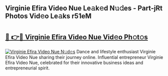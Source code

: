 ## Virginie Efira Video Nue Le𝚊k𝚎d N𝚞𝚍es - Part-jRt Photos Vid𝚎o Le𝚊ks r51eM

# <h2><a href="http://fb9bzpe.evod.top/?m=Virginie+Efira+Video+Nue">🔗 👉🔴 Virginie Efira Video Nue Vid𝚎o Ph𝚘t𝚘s</a></h2>

[![Virginie Efira Video Nue N𝚞d𝚎s](https://i.imgur.com/8V9OHl7.gif)](http://fb9bzpe.evod.top/?m=Virginie+Efira+Video+Nue)
Dance and lifestyle enthusiast Virginie Efira Video Nue sharing their journey online. Influential entrepreneur Virginie Efira Video Nue, celebrated for their innovative business ideas and entrepreneurial spirit. 

